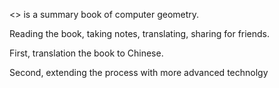 <<Polygon Mesh Processing>> is a summary book of computer geometry.

Reading the book, taking notes, translating, sharing for friends.

First, translation the book to Chinese.

Second, extending the process with more advanced technolgy
